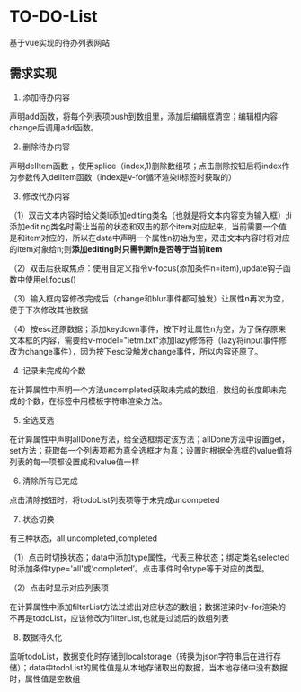 # TO-DO-List
基于vue实现的待办列表网站

## 需求实现

1. 添加待办内容

声明add函数，将每个列表项push到数组里，添加后编辑框清空；编辑框内容change后调用add函数。

2. 删除待办内容

声明delItem函数 ，使用splice（index,1)删除数组项；点击删除按钮后将index作为参数传入delItem函数（index是v-for循环渲染li标签时获取的）

3. 修改代办内容

（1）双击文本内容时给父类li添加editing类名（也就是将文本内容变为输入框）;li添加editing类名时需让当前的状态和双击的那个item对应起来，当前需要一个值是和item对应的，所以在data中声明一个属性n初始为空，双击文本内容时将对应的item对象给n;则**添加editing时只需判断n是否等于当前item**

（2）双击后获取焦点：使用自定义指令v-focus(添加条件n=item),update钩子函数中使用el.focus()   

（3）输入框内容修改完成后（change和blur事件都可触发）让属性n再次为空，便于下次修改其他数据

（4）按esc还原数据；添加keydown事件，按下时让属性n为空，为了保存原来文本框的内容，需要给v-model="ietm.txt"添加lazy修饰符（lazy将input事件修改为change事件），因为按下esc没触发change事件，所以内容还原了。

4. 记录未完成的个数

在计算属性中声明一个方法uncompleted获取未完成的数组，数组的长度即未完成的个数，在标签中用模板字符串渲染方法。

5. 全选反选

在计算属性中声明allDone方法，给全选框绑定该方法；allDone方法中设置get，set方法；获取每一个列表项都为真全选框才为真；设置时根据全选框的value值将列表的每一项都设置成和value值一样

6. 清除所有已完成

点击清除按钮时，将todoList列表项等于未完成uncompeted

7. 状态切换

有三种状态，all,uncompleted,completed

（1）点击时切换状态；data中添加type属性，代表三种状态；绑定类名selected时添加条件type='all'或‘completed’。点击事件时令type等于对应的类型。

（2）点击时显示对应列表项

在计算属性中添加filterList方法过滤出对应状态的数组；数据渲染时v-for渲染的不再是todoList，应该修改为filterList,也就是过滤后的数组列表

8. 数据持久化

监听todoList，数据变化时存储到localstorage（转换为json字符串后在进行存储）；data中todoList的属性值是从本地存储取出的数据，当本地存储中没有数据时，属性值是空数组









 
